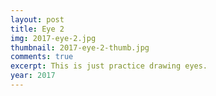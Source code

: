```yaml
---
layout: post
title: Eye 2
img: 2017-eye-2.jpg
thumbnail: 2017-eye-2-thumb.jpg
comments: true
excerpt: This is just practice drawing eyes.
year: 2017
---
```

